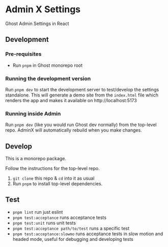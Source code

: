 # Admin X Settings

Ghost Admin Settings in React

## Development

### Pre-requisites

- Run `pnpm` in Ghost monorepo root

### Running the development version

Run `pnpm dev` to start the development server to test/develop the settings standalone. This will generate a demo site from the `index.html` file which renders the app and makes it available on http://localhost:5173

### Running inside Admin

Run `pnpm dev` (like you would run Ghost dev normally) from the top-level repo. AdminX will automatically rebuild when you make changes.

## Develop

This is a monorepo package.

Follow the instructions for the top-level repo.
1. `git clone` this repo & `cd` into it as usual
2. Run `pnpm` to install top-level dependencies.



## Test

- `pnpm lint` run just eslint
- `pnpm test:acceptance` runs acceptance tests
- `pnpm test:unit` runs unit tests
- `pnpm test:acceptance path/to/test` runs a specific test
- `pnpm test:acceptance:slowmo` runs acceptance tests in slow motion and headed mode, useful for debugging and developing tests

